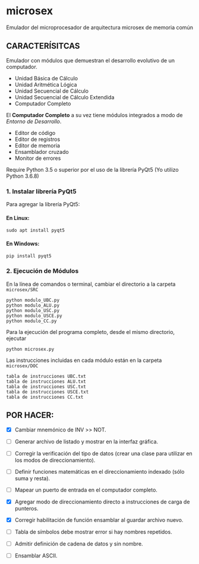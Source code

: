 # microsex
Emulador del microprocesador de arquitectura microsex de memoria común

## CARACTERÍSITCAS
Emulador con módulos que demuestran el desarrollo evolutivo de un computador.

- Unidad Básica de Cálculo
- Unidad Aritmética Lógica
- Unidad Secuencial de Cálculo
- Unidad Secuencial de Cálculo Extendida
- Computador Completo

El **Computador Completo** a su vez tiene módulos integrados a modo de *Entorno de Desarrollo*.

- Editor de código
- Editor de registros
- Editor de memoria
- Ensamblador cruzado
- Monitor de errores

Require Python 3.5 o superior por el uso de la librería PyQt5
(Yo utilizo Python 3.6.8)

### 1. Instalar librería PyQt5

Para agregar la librería PyQt5:

#### En Linux:

    sudo apt install pyqt5

#### En Windows:

    pip install pyqt5


### 2. Ejecución de Módulos

En la línea de comandos o terminal, cambiar el directorio a la carpeta `microsex/SRC`

```  
python modulo_UBC.py
python modulo_ALU.py
python modulo_USC.py
python modulo_USCE.py
python modulo_CC.py
```

Para la ejecución del programa completo, desde el mismo directorio, ejecutar

    python microsex.py

Las instrucciones incluidas en cada módulo están en la carpeta `microsex/DOC`

```
tabla de instrucciones UBC.txt
tabla de instrucciones ALU.txt
tabla de instrucciones USC.txt
tabla de instrucciones USCE.txt
tabla de instrucciones CC.txt
```

## POR HACER:

- [x] Cambiar mnemónico de INV >> NOT.
- [ ] Generar archivo de listado y mostrar en la interfaz gráfica.
- [ ] Corregir la verificación del tipo de datos (crear una clase para utilizar en los modos de direccionamiento).
- [ ] Definir funciones matemáticas en el direccionamiento indexado (sólo suma y resta).
- [ ] Mapear un puerto de entrada en el computador completo.
- [x] Agregar modo de direccionamiento directo a instrucciones de carga de punteros.
- [x] Corregir habilitación de función ensamblar al guardar archivo nuevo.
- [ ] Tabla de símbolos debe mostrar error si hay nombres repetidos.
- [ ] Admitir definición de cadena de datos y sin nombre.
- [ ] Ensamblar ASCII.


